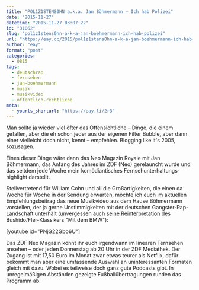 ```yaml
---
title: "POL1Z1STENS0HN a.k.a. Jan Böhmermann – Ich hab Polizei"
date: "2015-11-27"
datetime: "2015-11-27 03:07:22"
id: "31062"
slug: "pol1z1stens0hn-a-k-a-jan-boehmermann-ich-hab-polizei"
url: "https://eay.cc/2015/pol1z1stens0hn-a-k-a-jan-boehmermann-ich-hab-polizei/"
author: "eay"
format: "post"
categories:
  - 0815
tags:
  - deutschrap
  - fernsehen
  - jan-boehmermann
  - musik
  - musikvideo
  - offentlich-rechtliche
meta:
  - yourls_shorturl: "https://eay.li/2r3"
---
```


Man sollte ja wieder viel öfter das Offensichtliche – Dinge, die einem gefallen, aber die eh schon jeder aus der eigenen Filter Bubble, aber dann einer vielleicht doch nicht, kennt – empfehlen. Blogging like it's 2005, sozusagen.

Eines dieser Dinge wäre dann das Neo Magazin Royale mit Jan Böhmermann, das Anfang des Jahres im ZDF (Neo) gerelauncht wurde und das seitdem jede Woche mein komödiantisches Fernseh­unterhaltungs­highlight darstellt.

Stellvertretend für William Cohn und all die Großartigkeiten, die einen da Woche für Woche in der Sendung erwarten, möchte ich euch im aktuellen Empfehlungsbeitrag das neue Musikvideo aus dem Hause Böhmermann vorstellen, der ja gerne Unstimmigkeiten mit der deutschen Gangster-Rap-Landschaft unterhält (unvergessen auch [seine Reinterpretation](https://youtu.be/IM-R0u6GN0E) des Bushido/Fler-Klassikers "Mit dem BMW"):

\[youtube id="PNjG22Gbo6U"\]

Das ZDF Neo Magazin könnt ihr euch irgendwann im linearen Fernsehen ansehen – oder jeden Donnerstag ab 20 Uhr in der ZDF Mediathek. Der Zugang ist mit 17,50 Euro im Monat zwar etwas teurer als Netflix, dafür bekommt man aber eine umfassende Auswahl an uninteressanten Formaten gleich mit dazu. Wobei es teilweise doch ganz gute Podcasts gibt. In unregelmäßigen Abständen gezeigte Fußballübertragungen runden das Programm ab.
